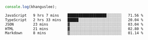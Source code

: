 ```js
console.log(khanguslee);
```

<!--START_SECTION:waka-->

```txt
JavaScript   9 hrs 7 mins    ██████████████████░░░░░░░   71.56 %
TypeScript   2 hrs 33 mins   █████░░░░░░░░░░░░░░░░░░░░   20.04 %
JSON         23 mins         ▓░░░░░░░░░░░░░░░░░░░░░░░░   03.04 %
HTML         21 mins         ▓░░░░░░░░░░░░░░░░░░░░░░░░   02.80 %
Markdown     8 mins          ▒░░░░░░░░░░░░░░░░░░░░░░░░   01.14 %
```

<!--END_SECTION:waka-->

<!--
**khanguslee/khanguslee** is a ✨ _special_ ✨ repository because its `README.md` (this file) appears on your GitHub profile.

Here are some ideas to get you started:

- 🔭 I’m currently working on ...
- 🌱 I’m currently learning ...
- 👯 I’m looking to collaborate on ...
- 🤔 I’m looking for help with ...
- 💬 Ask me about ...
- 📫 How to reach me: ...
- 😄 Pronouns: ...
- ⚡ Fun fact: ...
-->
